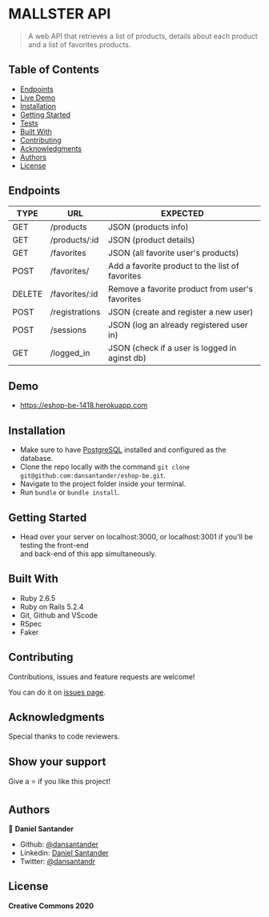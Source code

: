 # MALLSTER API
>  A web API that retrieves a list of products, details about each product and a list of favorites products.

## Table of Contents

* [Endpoints](#features)
* [Live Demo](#demo)
* [Installation](#installation)
* [Getting Started](#getting-started)
* [Tests](#tests)
* [Built With](#built-with)
* [Contributing](#contributing)
* [Acknowledgments](#acknowledgments)
* [Authors](#author)
* [License](#license)

## Endpoints

| TYPE          | URL                | EXPECTED                                          |
| ------------- | ------------------ | ------------------------------------------------- |
| GET           | /products          | JSON (products info)                              |
| GET           | /products/:id      | JSON (product details)                            |
| GET           | /favorites         | JSON (all favorite user's products)               |
| POST          | /favorites/        | Add a favorite product to the list of favorites   |
| DELETE        | /favorites/:id     | Remove a favorite product from user's favorites   |
| POST          | /registrations     | JSON (create and register a new user)             |
| POST          | /sessions          | JSON (log an already registered user in)          |
| GET           | /logged_in         | JSON (check if a user is logged in aginst db)     |

## Demo

  - https://eshop-be-1418.herokuapp.com

## Installation

  - Make sure to have [PostgreSQL](https://www.postgresql.org/) installed and configured as the database.
  - Clone the repo locally with the command `git clone git@github.com:dansantander/eshop-be.git`.
  - Navigate to the project folder inside your terminal.
  - Run `bundle` or `bundle install`.

## Getting Started

  - Head over your server on localhost:3000, or localhost:3001 if you'll be testing the front-end<br>
  and back-end of this app simultaneously.

## Built With

  - Ruby 2.6.5 <br>
  - Ruby on Rails 5.2.4 <br>
  - Git, Github and VScode <br>
  - RSpec
  - Faker <br>

## Contributing

Contributions, issues and feature requests are welcome!

You can do it on [issues page](issues/).

## Acknowledgments

Special thanks to code reviewers.

## Show your support

Give a ⭐️ if you like this project!

## Authors

👤 **Daniel Santander**

- Github: [@dansantander](https://github.com/dansantander)
- Linkedin: [Daniel Santander](https://www.linkedin.com/in/daniel-santander)
- Twitter: [@dansantandr](https://twitter.com/dansantandr)

## License

<strong>Creative Commons 2020</strong>